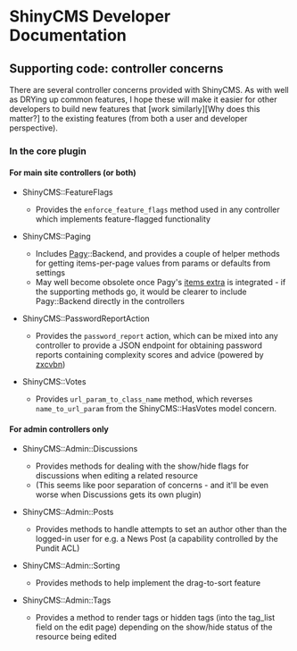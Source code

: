 # ShinyCMS Developer Documentation

## Supporting code: controller concerns

There are several controller concerns provided with ShinyCMS. As with well as DRYing up common features, I hope these will make it easier for other developers to build new features that [work similarly][Why does this matter?] to the existing features (from both a user and developer perspective).

### In the core plugin

#### For main site controllers (or both)

* ShinyCMS::FeatureFlags
    * Provides the `enforce_feature_flags` method used in any controller which implements feature-flagged functionality

* ShinyCMS::Paging
    * Includes [Pagy](https://github.com/ddnexus/pagy#readme)::Backend, and provides a couple of helper methods for getting items-per-page values from params or defaults from settings
    * May well become obsolete once Pagy's [items extra](https://ddnexus.github.io/pagy/extras/items) is integrated - if the supporting methods go, it would be clearer to include Pagy::Backend directly in the controllers

* ShinyCMS::PasswordReportAction
    * Provides the `password_report` action, which can be mixed into any controller to provide a JSON endpoint for obtaining password reports containing complexity scores and advice (powered by [zxcvbn](https://github.com/envato/zxcvbn-ruby#readme))

* ShinyCMS::Votes
    * Provides `url_param_to_class_name` method, which reverses `name_to_url_param` from the ShinyCMS::HasVotes model concern.

#### For admin controllers only

* ShinyCMS::Admin::Discussions
    * Provides methods for dealing with the show/hide flags for discussions when editing a related resource
    * (This seems like poor separation of concerns - and it'll be even worse when Discussions gets its own plugin)

* ShinyCMS::Admin::Posts
    * Provides methods to handle attempts to set an author other than the logged-in user for e.g. a News Post (a capability controlled by the Pundit ACL)

* ShinyCMS::Admin::Sorting
    * Provides methods to help implement the drag-to-sort feature

* ShinyCMS::Admin::Tags
    * Provides a method to render tags or hidden tags (into the tag_list field on the edit page) depending on the show/hide status of the resource being edited
